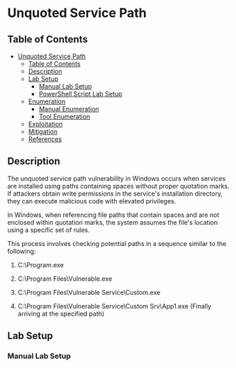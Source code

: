 # Unquoted Service Path

## Table of Contents

- [Unquoted Service Path](#unquoted-service-path)
  - [Table of Contents](#table-of-contents)
  - [Description](#description)
  - [Lab Setup](#lab-setup)
    - [Manual Lab Setup](#manual-lab-setup)
    - [PowerShell Script Lab Setup](#powershell-script-lab-setup)
  - [Enumeration](#enumeration)
    - [Manual Enumeration](#manual-enumeration)
    - [Tool Enumeration](#tool-enumeration)
  - [Exploitation](#exploitation)
  - [Mitigation](#mitigation)
  - [References](#references)

## Description

The unquoted service path vulnerability in Windows occurs when services are installed using paths containing spaces without proper quotation marks. If attackers obtain write permissions in the service's installation directory, they can execute malicious code with elevated privileges.

In Windows, when referencing file paths that contain spaces and are not enclosed within quotation marks, the system assumes the file's location using a specific set of rules.

This process involves checking potential paths in a sequence similar to the following:

1) C:\Program.exe

2) C:\Program Files\Vulnerable.exe

3) C:\Program Files\Vulnerable Service\Custom.exe

4) C:\Program Files\Vulnerable Service\Custom Srv\App1.exe (Finally arriving at the specified path)

## Lab Setup

### Manual Lab Setup

